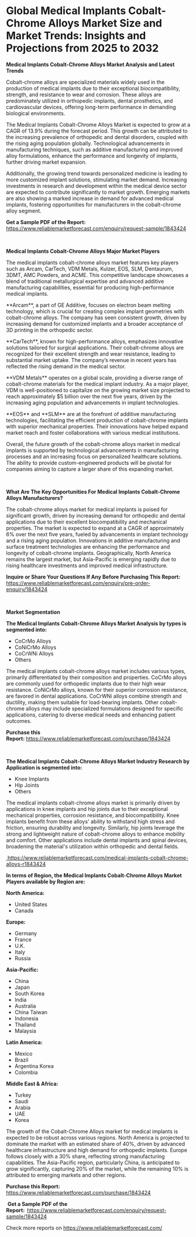 <p><h1>Global Medical Implants Cobalt-Chrome Alloys Market Size and Market Trends: Insights and Projections from 2025 to 2032</h1></p><p><strong>Medical Implants Cobalt-Chrome Alloys Market Analysis and Latest Trends</strong></p>
<p><p>Cobalt-chrome alloys are specialized materials widely used in the production of medical implants due to their exceptional biocompatibility, strength, and resistance to wear and corrosion. These alloys are predominately utilized in orthopedic implants, dental prosthetics, and cardiovascular devices, offering long-term performance in demanding biological environments.</p><p>The Medical Implants Cobalt-Chrome Alloys Market is expected to grow at a CAGR of 13.9% during the forecast period. This growth can be attributed to the increasing prevalence of orthopedic and dental disorders, coupled with the rising aging population globally. Technological advancements in manufacturing techniques, such as additive manufacturing and improved alloy formulations, enhance the performance and longevity of implants, further driving market expansion.</p><p>Additionally, the growing trend towards personalized medicine is leading to more customized implant solutions, stimulating market demand. Increasing investments in research and development within the medical device sector are expected to contribute significantly to market growth. Emerging markets are also showing a marked increase in demand for advanced medical implants, fostering opportunities for manufacturers in the cobalt-chrome alloy segment.</p></p>
<p><strong>Get a Sample PDF of the Report:&nbsp;</strong> <a href="https://www.reliablemarketforecast.com/enquiry/request-sample/1843424?utm_campaign=1674&utm_medium=2&utm_source=Github&utm_content=ia&utm_term=03022025&utm_id=medical-implants-cobalt-chrome-alloys">https://www.reliablemarketforecast.com/enquiry/request-sample/1843424</a></p>
<p>&nbsp;</p>
<p><strong>Medical Implants Cobalt-Chrome Alloys Major Market Players</strong></p>
<p><p>The medical implants cobalt-chrome alloys market features key players such as Arcam, CarTech, VDM Metals, Kulzer, EOS, SLM, Dentaurum, 3DMT, AMC Powders, and ACME. This competitive landscape showcases a blend of traditional metallurgical expertise and advanced additive manufacturing capabilities, essential for producing high-performance medical implants.</p><p>**Arcam**, a part of GE Additive, focuses on electron beam melting technology, which is crucial for creating complex implant geometries with cobalt-chrome alloys. The company has seen consistent growth, driven by increasing demand for customized implants and a broader acceptance of 3D printing in the orthopedic sector.</p><p>**CarTech**, known for high-performance alloys, emphasizes innovative solutions tailored for surgical applications. Their cobalt-chrome alloys are recognized for their excellent strength and wear resistance, leading to substantial market uptake. The company’s revenue in recent years has reflected the rising demand in the medical sector.</p><p>**VDM Metals** operates on a global scale, providing a diverse range of cobalt-chrome materials for the medical implant industry. As a major player, VDM is well-positioned to capitalize on the growing market size projected to reach approximately $5 billion over the next five years, driven by the increasing aging population and advancements in implant technologies.</p><p>**EOS** and **SLM** are at the forefront of additive manufacturing technologies, facilitating the efficient production of cobalt-chrome implants with superior mechanical properties. Their innovations have helped expand market reach and foster collaborations with various medical institutions.</p><p>Overall, the future growth of the cobalt-chrome alloys market in medical implants is supported by technological advancements in manufacturing processes and an increasing focus on personalized healthcare solutions. The ability to provide custom-engineered products will be pivotal for companies aiming to capture a larger share of this expanding market.</p></p>
<p>&nbsp;</p>
<p><strong>What Are The Key Opportunities For Medical Implants Cobalt-Chrome Alloys Manufacturers?</strong></p>
<p><p>The cobalt-chrome alloys market for medical implants is poised for significant growth, driven by increasing demand for orthopedic and dental applications due to their excellent biocompatibility and mechanical properties. The market is expected to expand at a CAGR of approximately 6% over the next five years, fueled by advancements in implant technology and a rising aging population. Innovations in additive manufacturing and surface treatment technologies are enhancing the performance and longevity of cobalt-chrome implants. Geographically, North America remains the largest market, but Asia-Pacific is emerging rapidly due to rising healthcare investments and improved medical infrastructure.</p></p>
<p><strong>Inquire or Share Your Questions If Any Before Purchasing This Report:</strong> <a href="https://www.reliablemarketforecast.com/enquiry/pre-order-enquiry/1843424?utm_campaign=1674&utm_medium=2&utm_source=Github&utm_content=ia&utm_term=03022025&utm_id=medical-implants-cobalt-chrome-alloys">https://www.reliablemarketforecast.com/enquiry/pre-order-enquiry/1843424</a></p>
<p>&nbsp;</p>
<p><strong>Market Segmentation</strong></p>
<p><strong>The Medical Implants Cobalt-Chrome Alloys Market Analysis by types is segmented into:</strong></p>
<p><ul><li>CoCrMo Alloys</li><li>CoNiCrMo Alloys</li><li>CoCrWNi Alloys</li><li>Others</li></ul></p>
<p><p>The medical implants cobalt-chrome alloys market includes various types, primarily differentiated by their composition and properties. CoCrMo alloys are commonly used for orthopedic implants due to their high wear resistance. CoNiCrMo alloys, known for their superior corrosion resistance, are favored in dental applications. CoCrWNi alloys combine strength and ductility, making them suitable for load-bearing implants. Other cobalt-chrome alloys may include specialized formulations designed for specific applications, catering to diverse medical needs and enhancing patient outcomes.</p></p>
<p><strong>Purchase this Report:&nbsp;</strong><a href="https://www.reliablemarketforecast.com/purchase/1843424?utm_campaign=1674&utm_medium=2&utm_source=Github&utm_content=ia&utm_term=03022025&utm_id=medical-implants-cobalt-chrome-alloys">https://www.reliablemarketforecast.com/purchase/1843424</a></p>
<p>&nbsp;</p>
<p><strong>The Medical Implants Cobalt-Chrome Alloys Market Industry Research by Application is segmented into:</strong></p>
<p><ul><li>Knee Implants</li><li>Hip Joints</li><li>Others</li></ul></p>
<p><p>The medical implants cobalt-chrome alloys market is primarily driven by applications in knee implants and hip joints due to their exceptional mechanical properties, corrosion resistance, and biocompatibility. Knee implants benefit from these alloys' ability to withstand high stress and friction, ensuring durability and longevity. Similarly, hip joints leverage the strong and lightweight nature of cobalt-chrome alloys to enhance mobility and comfort. Other applications include dental implants and spinal devices, broadening the material's utilization within orthopedic and dental fields.</p></p>
<p><a href="https://www.reliablemarketforecast.com/medical-implants-cobalt-chrome-alloys-r1843424?utm_campaign=1674&utm_medium=2&utm_source=Github&utm_content=ia&utm_term=03022025&utm_id=medical-implants-cobalt-chrome-alloys">&nbsp;https://www.reliablemarketforecast.com/medical-implants-cobalt-chrome-alloys-r1843424</a></p>
<p><strong>In terms of Region, the Medical Implants Cobalt-Chrome Alloys Market Players available by Region are:</strong></p>
<p>
    <p> <strong> North America: </strong>
        <ul>
            <li>United States</li>
            <li>Canada</li>
        </ul>
        </p> 
    <p> <strong> Europe: </strong>
        <ul>
            <li>Germany</li>
            <li>France</li>
            <li>U.K.</li>
            <li>Italy</li>
            <li>Russia</li>
        </ul>
        </p> 
    <p> <strong> Asia-Pacific: </strong>
        <ul>
            <li>China</li>
            <li>Japan</li>
            <li>South Korea</li>
            <li>India</li>
            <li>Australia</li>
            <li>China Taiwan</li>
            <li>Indonesia</li>
            <li>Thailand</li>
            <li>Malaysia</li>
        </ul>
        </p> 
    <p> <strong> Latin America: </strong>
        <ul>
            <li>Mexico</li>
            <li>Brazil</li>
            <li>Argentina Korea</li>
            <li>Colombia</li>
        </ul>
        </p> 
    <p> <strong> Middle East & Africa: </strong>
        <ul>
            <li>Turkey</li>
            <li>Saudi</li>
            <li>Arabia</li>
            <li>UAE</li>
            <li>Korea</li>
        </ul>
    </p>
    </p>
<p><p>The growth of the Cobalt-Chrome Alloys market for medical implants is expected to be robust across various regions. North America is projected to dominate the market with an estimated share of 40%, driven by advanced healthcare infrastructure and high demand for orthopedic implants. Europe follows closely with a 30% share, reflecting strong manufacturing capabilities. The Asia-Pacific region, particularly China, is anticipated to grow significantly, capturing 20% of the market, while the remaining 10% is attributed to emerging markets and other regions.</p></p>
<p><strong>Purchase this Report: </strong><a href="https://www.reliablemarketforecast.com/purchase/1843424?utm_campaign=1674&utm_medium=2&utm_source=Github&utm_content=ia&utm_term=03022025&utm_id=medical-implants-cobalt-chrome-alloys">https://www.reliablemarketforecast.com/purchase/1843424</a></p>
<p>&nbsp;<strong>Get a Sample PDF of the Report:&nbsp;&nbsp;</strong><a href="https://www.reliablemarketforecast.com/enquiry/request-sample/1843424?utm_campaign=1674&utm_medium=2&utm_source=Github&utm_content=ia&utm_term=03022025&utm_id=medical-implants-cobalt-chrome-alloys">https://www.reliablemarketforecast.com/enquiry/request-sample/1843424</a></p>
<p><strong></strong></p>
<p>Check more reports on <a href="https://www.reliablemarketforecast.com/?utm_campaign=1674&utm_medium=2&utm_source=Github&utm_content=ia&utm_term=03022025&utm_id=medical-implants-cobalt-chrome-alloys">https://www.reliablemarketforecast.com/</a></p>